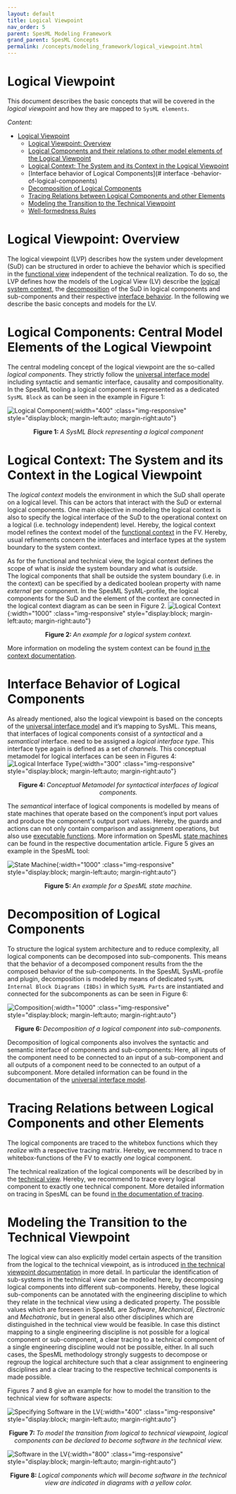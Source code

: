 ```yaml
---
layout: default
title: Logical Viewpoint
nav_order: 5
parent: SpesML Modeling Framework
grand_parent: SpesML Concepts
permalink: /concepts/modeling_framework/logical_viewpoint.html
---
```


# Logical Viewpoint

This document describes the basic concepts that will be covered in the _logical viewpoint_ and how they are mapped to `SysML elements`.

*Content:*
- [Logical Viewpoint](#logical-viewpoint)
  - [Logical Viewpoint: Overview](#logical-viewpoint-overview)
  - [Logical Components and their relations to other model elements of the Logical Viewpoint](#logical-components-central-model-elements-of-the-logical-viewpoint)
  - [Logical Context: The System and its Context in the Logical Viewpoint](#logical-context-the-system-and-its-context-in-the-logical-viewpoint)
  - [Interface behavior of Logical Components](# interface -behavior-of-logical-components)
  - [Decomposition of Logical Components](#decomposition-of-logical-components)
  - [Tracing Relations between Logical Components and other Elements](#tracing-relations-between-logical-components-and-other-elements)
  - [Modeling the Transition to the Technical Viewpoint](#modeling-the-transition-to-the-technical-viewpoint)
  - [Well-formedness Rules](#well-formedness-rules)

# Logical Viewpoint: Overview
The logical viewpoint (LVP) describes how the system under development (SuD) can be structured in order to achieve the behavior which is specified in the [functional view](https://spesml.github.io/concepts/modeling_framework/functional_viewpoint.html) independent of the technical realization. 
To do so, the LVP defines how the models of the Logical View (LV) describe the [logical system context](#logical-context-the-system-and-its-context-in-the-logical-viewpoint), the [decomposition](#decomposition-of-logical-components) of the SuD in logical components and sub-components and their respective [interface behavior](#modeling-interfaces-and-behavior-of-logical-components). 
In the following we describe the basic concepts and models for the LV.

# Logical Components: Central Model Elements of the Logical Viewpoint
The central modeling concept of the logical viewpoint are the so-called _logical components_. 
They strictly follow the [universal interface model](https://spesml.github.io/concepts/modeling_framework/uim.html) including syntactic and semantic interface, causality and compositionality. 
In the SpesML tooling a logical component is represented as a dedicated `SysML Block` as can be seen in the example in Figure 1:

![Logical Component](/images/logical_viewpoint/logical-component.png){:width="400" :class="img-responsive" style="display:block; margin-left:auto; margin-right:auto"}
<div align="center"><b>Figure 1: </b><em>A SysML Block representing a logical component</em></div>

# Logical Context: The System and its Context in the Logical Viewpoint
The _logical context_ models the environment in which the SuD shall operate on a logical level. 
This can be actors that interact with the SuD or external logical components.
One main objective in modeling the logical context is also to specify the logical interface of the SuD to the operational context on a logical (i.e. technology independent) level. 
Hereby, the logical context model refines the context model of the [functional context](https://spesml.github.io/concepts/modeling_framework/functional_viewpoint.html#functional-context-the-system-and-its-context-in-the-functional-viewpoint) in the FV. Hereby, usual refinements concern the interfaces and interface types at the system boundary to the system context.

As for the functional and technical view, the logical context defines the scope of what is _inside_ the system boundary and what is _outside_.  
The logical components that shall be outside the system boundary (i.e. in the context) can be specified by a dedicated boolean property with name _external_ per component. 
In the SpesML SysML-profile, the logical components for the SuD and the element of the context are connected in the  logical context diagram as can be seen in Figure 2. 
![Logical Context](/images/logical_viewpoint/logical-context.png){:width="1000" :class="img-responsive" style="display:block; margin-left:auto; margin-right:auto"}
<div align="center"><b>Figure 2: </b><em>An example for a logical system context.</em></div>

More information on modeling the system context can be found [in the context documentation](https://spesml.github.io/concepts/modeling_framework/context.html).

# Interface Behavior of Logical Components
As already mentioned, also the logical viewpoint is based on the concepts of the [universal interface model](https://spesml.github.io/concepts/modeling_framework/uim.html) and it’s mapping to SysML. 
This means, that interfaces of logical components consist of a _syntactical_ and a _semantical_ interface.
need to be assigned a _logical interface type_. This interface type again is defined as a set of _channels_. This conceptual metamodel for logical interfaces can be seen in Figures 4:
![Logical Interface Type](/images/logical_viewpoint/logical-datatypes.png){:width="300" :class="img-responsive" style="display:block; margin-left:auto; margin-right:auto"}
<div align="center"><b>Figure 4: </b><em>Conceptual Metamodel for syntactical interfaces of logical components.</em></div>

The _semantical_ interface of logical components is modelled by means of state machines that operate based on the component’s input port values and produce the component's output port values.
Hereby, the guards and actions can not only contain comparison and assignment operations, but also use [executable functions](https://spesml.github.io/concepts/modeling_framework/executable_functions.html).
More information on SpesML [state machines](https://spesml.github.io/concepts/modeling_framework/state_machines.html) can be found in the respective documentation article. 
Figure 5 gives an example in the SpesML tool:

![State Machine](/images/logical_viewpoint/state-machine.png){:width="1000" :class="img-responsive" style="display:block; margin-left:auto; margin-right:auto"}
<div align="center"><b>Figure 5: </b><em>An example for a SpesML state machine.</em></div>

# Decomposition of Logical Components
To structure the logical system architecture and to reduce complexity, all logical components can be decomposed into sub-components. This means that the behavior of a decomposed component results from the the composed behavior of the sub-components. 
In the SpesML SysML-profile and plugin, decomposition is modeled by means of dedicated `SysML Internal Block Diagrams (IBDs)` in which `SysML Parts` are instantiated and connected for the subcomponents as can be seen in Figure 6:

![Composition](/images/logical_viewpoint/decomposition.png){:width="1000" :class="img-responsive" style="display:block; margin-left:auto; margin-right:auto"}
<div align="center"><b>Figure 6: </b><em>Decomposition of a logical component into sub-components.</em></div>

Decomposition of logical components also involves the syntactic and semantic interface of components and sub-components: 
Here, all inputs of the component need to be connected to an input of a sub-component and all outputs of a component need to be connected to an output of a subcomponent. 
More detailed information can be found in the documentation of the [universal interface model](https://spesml.github.io/concepts/modeling_framework/uim.html).

# Tracing Relations between Logical Components and other Elements
The logical components are traced to the whitebox functions which they _realize_ with a respective tracing matrix. 
Hereby, we recommend to trace n whitebox-functions of the FV to exactly _one_ logical component.

The technical realization of the logical components will be described by in the [technical view](https://spesml.github.io/concepts/modeling_framework/technical_viewpoint.html). 
Hereby, we recommend to trace every logical component to exactly one technical component.
More detailed information on tracing in SpesML can be found [in the documentation of tracing](https://spesml.github.io/concepts/modeling_framework/tracing.html).

# Modeling the Transition to the Technical Viewpoint
The logical view can also explicitly model certain aspects of the transition from the logical to the technical viewpoint, as is introduced [in the technical viewpoint documentation](https://spesml.github.io/concepts/modeling_framework/tracing.html#definition-of-software-components-in-the-logical-architecture) in more detail.
In particular the identification of sub-systems in the technical view can be modelled here, by decomposing logical components into different sub-components. Hereby, these logical sub-components can be annotated with the engineering discipline to which they relate in the technical view using a dedicated property. The possible values which are foreseen in SpesML are *Software*, *Mechanical*, *Electronic* and *Mechatronic*, but in general also other disciplines which are distinguished in the technical view would be feasible. 
In case this distinct mapping to a single engineering discipline is not possible for a logical component or sub-component, a clear tracing to a technical component of a single engineering discipline would not be possible, either. In all such cases, the SpesML methodology strongly suggests to decompose or regroup the logical architecture such that a clear assignment to engineering disciplines and a clear tracing to the respective technical components is made possible.
 
Figures 7 and 8 give an example for how to model the transition to the technical view for software aspects:

![Specifying Software in the LV](/images/logical_viewpoint/specify_logical_software.png){:width="400" :class="img-responsive" style="display:block; margin-left:auto; margin-right:auto"}
<div align="center"><b>Figure 7: </b><em>To model the transition from logical to technical viewpoint, logical components can be declared to become software in the technical view.</em></div>

![Software in the LV](/images/logical_viewpoint/logical-software-diagram.png){:width="800" :class="img-responsive" style="display:block; margin-left:auto; margin-right:auto"}
<div align="center"><b>Figure 8: </b><em>Logical components which will become software in the technical view are indicated in diagrams with a yellow color.</em></div>

